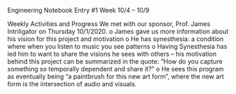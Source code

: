 Engineering Notebook Entry #1
Week 10/4 – 10/9

Weekly Activities and Progress
We met with our sponsor, Prof. James Intriligator on Thursday 10/1/2020.
o James gave us more information about his vision for this project and motivation
o He has synesthesia: a condition where when you listen to music you see patterns
o Having Synesthesia has led him to want to share the visions he sees with others – his
motivation behind this project can be summarized in the quote: “How do you capture
something so temporally dependent and share it?”
o He sees this program as eventually being “a paintbrush for this new art form”, where
the new art form is the intersection of audio and visuals. 
